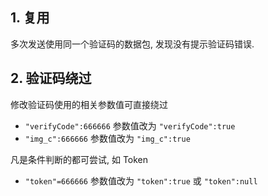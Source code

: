 ## 1. 复用

多次发送使用同一个验证码的数据包, 发现没有提示验证码错误.

## 2. 验证码绕过

修改验证码使用的相关参数值可直接绕过

-  `"verifyCode":666666` 参数值改为 `"verifyCode":true`
- `"img_c":666666` 参数值改为 `"img_c":true` 

凡是条件判断的都可尝试, 如 Token

- `"token"=666666` 参数值改为 `"token":true` 或 `"token":null` 

